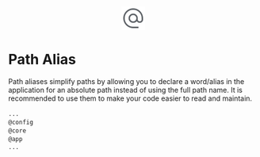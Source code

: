 <p align="center">
  <img src="../docs/images/path_alias.svg" alt="path-alias" width="48px" height="48px"/>
  <br>
</p>

# Path Alias

Path aliases simplify paths by allowing you to declare a word/alias  in the application for an absolute path instead of using the full path name. It is recommended to use them to make your code easier to read and maintain.

```bash
...
@config 
@core
@app
...
```
